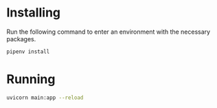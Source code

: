 # Installing
Run the following command to enter an environment with the necessary packages.

```sh
pipenv install
```

# Running
```sh
uvicorn main:app --reload
```
